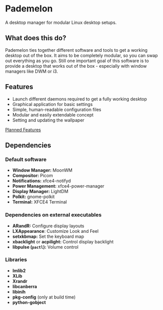 # Pademelon

A desktop manager for modular Linux desktop setups.

## What does this do?
Pademelon ties together different software and tools to get a working desktop out of the box.
It aims to be completely modular, so you can swap out everything as you go.
Still one important goal of this software is to provide a desktop that works out of the box - especially with window managers like DWM or i3.

## Features
* Launch different daemons required to get a fully working desktop
* Graphical application for basic settings
* Simple, human-readable configuration files
* Modular and easily extendable concept
* Setting and updating the wallpaper

[Planned Features](doc/todo.md)

## Dependencies

### Default software
* **Window Manager:** MoonWM
* **Compositor:** Picom
* **Notifications:** xfce4-notifyd
* **Power Management:** xfce4-power-manager
* **Display Manager:** LightDM
* **Polkit:** gnome-polkit
* **Terminal:** XFCE4 Terminal

### Dependencies on external executables
* **ARandR:** Configure display layouts
* **LXAppearance**: Customize Look and Feel
* **setxkbmap:** Set the keyboard map
* **xbacklight** or **acpilight:** Control display backlight
* **libpulse (`pactl`):** Volume control

### Libraries
* **Imlib2**
* **XLib**
* **Xrandr**
* **libcanberra**
* **libinih**
* **pkg-config** (only at build time)
* **python-gobject**
